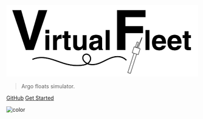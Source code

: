 <!-- Cover.md -->

![logo](img/repo_picture_tight.png)

> Argo floats simulator.

[GitHub](https://github.com/euroargodev/VirtualFleet/)
[Get Started](#/Usage)

<!-- background color -->
![color](#fff)